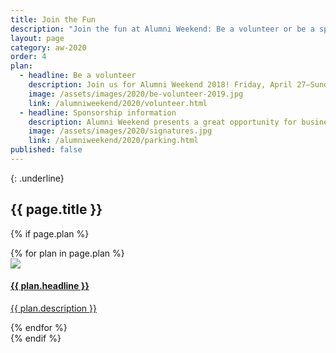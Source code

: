 ```yaml
---
title: Join the Fun
description: "Join the fun at Alumni Weekend: Be a volunteer or be a sponsor"
layout: page
category: aw-2020
order: 4
plan:
  - headline: Be a volunteer
    description: Join us for Alumni Weekend 2018! Friday, April 27–Sunday, April 29. With so many fun events happening, we don’t want any Slugs to miss out!
    image: /assets/images/2020/be-volunteer-2019.jpg
    link: /alumniweekend/2020/volunteer.html
  - headline: Sponsorship information
    description: Alumni Weekend presents a great opportunity for businesses to be seen as a partner of the university and its broad alumni population.
    image: /assets/images/2020/signatures.jpg
    link: /alumniweekend/2020/parking.html
published: false
---
```

{: .underline}
## {{ page.title }}

{% if page.plan %}
<div class="generic-card-list fade-out-siblings ">
   {% for plan in page.plan %}
    <a class="generic-card large-12" href="{{ plan.link }}" aria-label="">
        <div class="image">
            <img src="{{ plan.image }}">
        </div>
        <div class="card-text">
            <h4 class="underline">{{ plan.headline }}</h4>
            <p>{{ plan.description }}</p>
        </div>
    </a>
    {% endfor %}
</div>
{% endif %}
